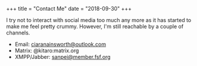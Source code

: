 +++
title = "Contact Me"
date = "2018-09-30"
+++

I try not to interact with social media too much any more as it has started to
make me feel pretty crummy. However, I'm still reachable by a couple of
channels.

- Email: [ciaranainsworth@outlook.com](mailto:ciaranainsworth@outlook.com)
- Matrix: @kitaro:matrix.org
- XMPP/Jabber: sanpei@member.fsf.org
